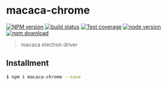 # macaca-chrome

[![NPM version][npm-image]][npm-url]
[![build status][travis-image]][travis-url]
[![Test coverage][coveralls-image]][coveralls-url]
[![node version][node-image]][node-url]
[![npm download][download-image]][download-url]

[npm-image]: https://img.shields.io/npm/v/macaca-chrome.svg?style=flat-square
[npm-url]: https://npmjs.org/package/macaca-chrome
[travis-image]: https://img.shields.io/travis/macacajs/macaca-chrome.svg?style=flat-square
[travis-url]: https://travis-ci.org/macacajs/macaca-chrome
[coveralls-image]: https://img.shields.io/coveralls/macacajs/macaca-chrome.svg?style=flat-square
[coveralls-url]: https://coveralls.io/r/macacajs/macaca-chrome?branch=master
[node-image]: https://img.shields.io/badge/node.js-%3E=_0.10-green.svg?style=flat-square
[node-url]: http://nodejs.org/download/
[download-image]: https://img.shields.io/npm/dm/macaca-chrome.svg?style=flat-square
[download-url]: https://npmjs.org/package/macaca-chrome

> macaca electron driver

## Installment

```bash
$ npm i macaca-chrome --save
```
